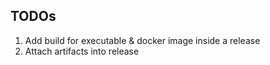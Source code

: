 ## TODOs

1. Add build for executable & docker image inside a release
2. Attach artifacts into release
